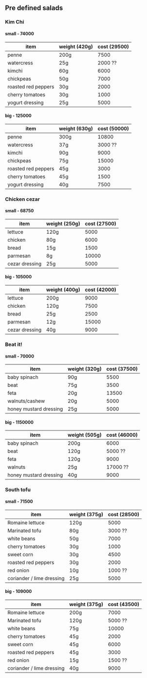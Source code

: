 ## Pre defined salads

### Kim Chi 

#### small - 74000
item | weight (420g) | cost (29500)
------------ | ------------- | -------------
penne | 200g | 7500
watercress | 25g  | 2000 ??
kimchi | 60g | 6000 
chickpeas | 50g  | 7000
roasted red peppers | 30g | 2000
cherry tomatoes | 30g | 1000
yogurt dressing | 25g | 5000

#### big - 125000
item | weight (630g) | cost (50000)
------------ | ------------- | -------------
penne | 300g | 10800
watercress | 37g  | 3000 ??
kimchi | 90g | 9000 
chickpeas | 75g  | 15000
roasted red peppers | 45g | 3000
cherry tomatoes | 45g | 1500
yogurt dressing | 40g | 7500



### Chicken cezar  

#### small - 68750
item | weight (250g) | cost (27500)
------------ | ------------- | -------------
lettuce | 120g | 5000
chicken | 80g  | 6000
bread | 15g | 1500 
parmesan | 8g  | 10000
cezar dressing | 25g | 5000

#### big - 105000
item | weight (400g) | cost (42000)
------------ | ------------- | -------------
lettuce | 200g | 9000
chicken | 120g  | 7500
bread | 25g | 2500 
parmesan | 12g  | 15000
cezar dressing | 40g | 9000

### Beat it! 

#### small - 70000
item | weight (320g) | cost (37500)
------------ | ------------- | -------------
baby spinach | 90g | 5500
beat | 75g | 3500 
feta | 20g | 13500
walnuts/cashew | 20g | 5000 
honey mustard dressing | 25g | 5000 

#### big - 1150000
item | weight (505g) | cost (46000)
------------ | ------------- | -------------
baby spinach | 200g | 6000
beat | 120g | 5000 ??
feta | 120g | 9000 
walnuts | 25g | 17000 ?? 
honey mustard dressing | 40g | 9000 


### South tofu

#### small - 71500
item | weight (375g) | cost (28500)
------------ | ------------- | -------------
Romaine lettuce | 120g | 5000
Marinated tofu | 80g | 3000 ??
white beans | 50g | 7000 
cherry tomatoes | 30g | 1000
sweet corn | 30g | 4500
roasted red peppers | 30g | 2000
red onion | 10g | 1000  ?? 
coriander / lime dressing | 25g | 5000

#### big - 109000
item | weight (375g) | cost (43500)
------------ | ------------- | -------------
Romaine lettuce | 200g | 7000
Marinated tofu | 120g | 5000 ?? 
white beans | 75g | 10000 
cherry tomatoes | 45g | 2000
sweet corn | 45g | 6000
roasted red peppers | 45g | 3000
red onion | 15g | 1500  ?? 
coriander / lime dressing | 40g | 9000
